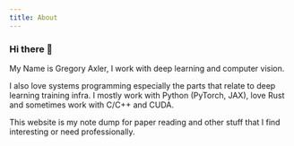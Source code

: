 ```yaml
---
title: About
---
```


### Hi there 👋

My Name is Gregory Axler, I work with deep learning and computer vision. 

I also love systems programming especially the parts that relate to deep learning training infra. I mostly work with Python (PyTorch, JAX), love Rust and sometimes work with C/C++ and CUDA.

This website is my note dump for paper reading and other stuff that I find interesting or need professionally.